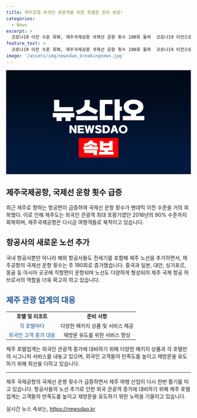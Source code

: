 ```yaml
---
title: 제주호텔 외국인 관광객을 위한 특별한 준비 완료!
categories:
  - News
excerpt: >
  코로나19 이전 수준 회복, 제주국제공항 국제선 운항 횟수 190회 돌파  코로나19 이전으로 돌아가듯, 제주국제공항에서 다시 외국인 관광객의 증가가 눈에 띈다. 국제선 운항 횟수가 190회를 넘어섬으로써 할리데이 여행과 관련 업계는 호황을 맞이하고 있다. 또한, 외국인 관광객을 유치하기 위해 제주 호텔업계도 각종 특별 패키지와 서비스를 준비하며 붐비고 있다.
feature_text: >
  코로나19 이전 수준 회복, 제주국제공항 국제선 운항 횟수 190회 돌파  코로나19 이전으로 돌아가듯, 제주국제공항에서 다시 외국인 관광객의 증가가 눈에 띈다. 국제선 운항 횟수가 190회를 넘어섬으로써 할리데이 여행과 관련 업계는 호황을 맞이하고 있다. 또한, 외국인 관광객을 유치하기 위해 제주 호텔업계도 각종 특별 패키지와 서비스를 준비하며 붐비고 있다.
image: '/assets/img/newsdao_breakingnews.jpg'
---
```


<p><img src="/assets/img/newsdao_breakingnews.jpg" alt="bookingtag 속보" /></p>

<h2>제주국제공항, 국제선 운항 횟수 급증</h2>

<p data-ke-size="size16">최근 제주로 향하는 항공편이 급증하여 국제선 운항 횟수가 팬데믹 이전 수준을 거의 회복했다. 이로 인해 제주도는 외국인 관광객 최대 호황기였던 2016년의 90% 수준까지 회복하며, 제주국제공항은 다시금 여행객들로 북적이고 있습니다.</p>

<h2 data-ke-size="size26">항공사의 새로운 노선 추가</h2>

<p data-ke-size="size16">국내 항공사뿐만 아니라 해외 항공사들도 전세기를 포함해 제주 노선을 추가하면서, 제주공항의 국제선 운항 횟수는 주 190회로 증가했습니다. 중국과 일본, 대만, 싱가포르, 몽골 등 아시아 곳곳에 직항편이 운항되며 노선도 다양하게 형성되어 제주 국제 항공 허브로서의 역할을 더욱 확고히 하고 있습니다.</p>

<h2 data-ke-size="size26"><span style="color: #1a5490;">제주 관광 업계의 대응</span></h2>

<table>
  <tr>
    <td style="text-align: center; height: 17px;"><b>호텔 및 리조트</b></td>
    <td style="text-align: center; height: 17px;"><b>준비 사항</b></td>
  </tr>
  <tr>
    <td style="text-align: center; height: 17px;"><span style="color: #1a5490;">각 호텔마다</span></td>
    <td style="text-align: center; height: 17px;">다양한 패키지 상품 및 서비스 제공</td>
  </tr>
  <tr>
    <td style="text-align: center; height: 17px;"><span style="color: #1a5490;">외국인 고객 증가 대응</span></td>
    <td style="text-align: center; height: 17px;">재방문 유도를 위한 서비스 향상</td>
  </tr>
</table>

<p data-ke-size="size16">제주 호텔업계는 외국인 관광객 증가에 대비하기 위해 다양한 패키지 상품과 각 호텔만의 시그니처 서비스를 내놓고 있으며, 외국인 고객들의 만족도를 높이고 재방문을 유도하기 위해 최선을 다하고 있습니다.</p>

<hr>

<p data-ke-size="size16">제주 국제공항의 국제선 운항 횟수가 급증하면서 제주 여행 산업이 다시 한번 활기를 띠고 있습니다. 항공사들의 노선 추가로 인한 외국 관광객 증가에 대비하기 위해 제주 호텔 업계는 고객들의 만족도를 높이고 재방문을 유도하기 위한 노력을 기울이고 있습니다.</p>
실시간 뉴스 속보는, <a href="https://newsdao.kr" rel="dofollow">https://newsdao.kr</a>


